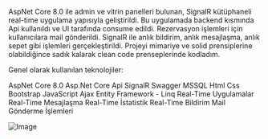 AspNet Core 8.0 ile admin ve vitrin panelleri bulunan, SignalR kütüphaneli real-time uygulama yapısıyla geliştirildi. Bu uygulamada backend kısmında Api kullanıldı ve  UI tarafında consume edildi. Rezervasyon işlemleri için kullanıcılara mail gönderildi. SignalR ile anlık bildirim, anlık mesajlaşma, anlık sepet gibi işlemleri gerçekleştirildi. Projeyi mimariye ve solid prensiplerine olabildiğince sadık kalarak clean code prenseplerinde kodladım. 

Genel olarak kullanılan teknolojiler:

AspNet Core 8.0
Asp.Net Core Api
SignalR
Swagger
MSSQL
Html Css Bootstrap
JavaScript
Ajax
Entity Framework - Linq
Real-Time Uygulamalar
Real-Time Mesajlaşma
Real-Time İstatistik
Real-Time Bildirim
Mail Gönderme İşlemleri

![Image](https://github.com/user-attachments/assets/2e1dff27-922c-47a1-8959-3e6e595fd221)
